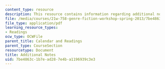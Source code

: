 ```yaml
---
content_type: resource
description: This resource contains information regarding additional notes.
file: /media/courses/21w-758-genre-fiction-workshop-spring-2013/7be4863c1b7ead287e4ba1196939c3e3_MIT21W_758S13_Add_Notes.pdf
file_type: application/pdf
learning_resource_types:
- Readings
ocw_type: OCWFile
parent_title: Calendar and Readings
parent_type: CourseSection
resourcetype: Document
title: Additional Notes
uid: 7be4863c-1b7e-ad28-7e4b-a1196939c3e3
---
```

